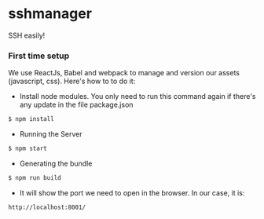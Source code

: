 # sshmanager
SSH easily!

### First time setup

We use ReactJs, Babel and webpack to manage and version our assets (javascript, css). Here's how to to do it:
  - Install node modules. You only need to run this command again if there's any update in the file package.json
```sh
$ npm install
```
  - Running the Server
```sh
$ npm start
```
  - Generating the bundle
```sh
$ npm run build
```
  - It will show the port we need to open in the browser. In our case, it is:
```sh
http://localhost:8001/
```
